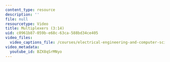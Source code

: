 ```yaml
---
content_type: resource
description: ''
file: null
resourcetype: Video
title: Multiplexers (3:14)
uid: c0961b87-059b-e68c-63ca-588bd34ce405
video_files:
  video_captions_file: /courses/electrical-engineering-and-computer-science/6-004-computation-structures-spring-2017/c4/c4s2/c4s2v6/multiplexers-3-14-/BZX8qSrMNyo.vtt
video_metadata:
  youtube_id: BZX8qSrMNyo
---
```

